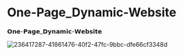 # One-Page_Dynamic-Website
𝗢𝗻𝗲-𝗣𝗮𝗴𝗲_𝗗𝘆𝗻𝗮𝗺𝗶𝗰-𝗪𝗲𝗯𝘀𝗶𝘁𝗲


![236417287-41861476-40f2-47fc-9bbc-dfe66cf3348d](https://github.com/Anshu-Parmar/One-Page_Dynamic-Website/assets/92868018/950c99ba-47ee-46c7-8ea1-579e293a9bb6)

